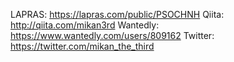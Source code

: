 LAPRAS: https://lapras.com/public/PSOCHNH 
Qiita: http://qiita.com/mikan3rd 
Wantedly: https://www.wantedly.com/users/809162
Twitter: https://twitter.com/mikan_the_third
